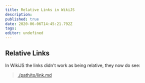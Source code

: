 ```yaml
---
title: Relative Links in WikiJS
description: 
published: true
date: 2020-06-06T14:45:21.792Z
tags: 
editor: undefined
---
```


## Relative Links
In WikiJS the links didn't work as being relative, they now do see:

> [./path/to/link.md](/path/to/link.md)